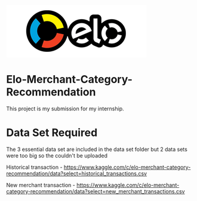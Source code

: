 ![Elo-Merchant-Category-Recommendation](src/elo.png)

# Elo-Merchant-Category-Recommendation
This project is my submission for my internship.

# Data Set Required
The 3 essential data set are included in the data set folder but 2 data sets were too big so the couldn't be uploaded

Historical transaction - https://www.kaggle.com/c/elo-merchant-category-recommendation/data?select=historical_transactions.csv


New merchant transaction - https://www.kaggle.com/c/elo-merchant-category-recommendation/data?select=new_merchant_transactions.csv
